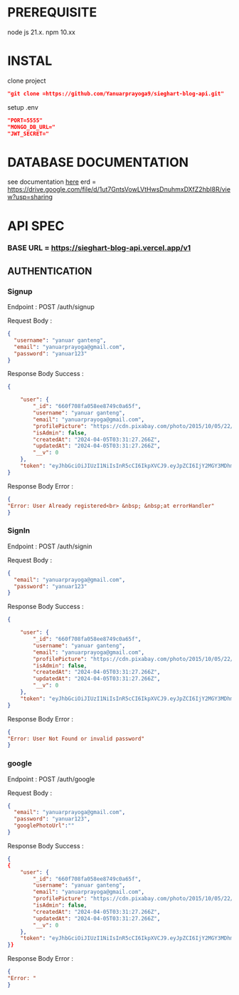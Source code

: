 # PREREQUISITE 
node js 21.x.
npm 10.xx


# INSTAL
clone project
```json
"git clone =https://github.com/Yanuarprayoga9/sieghart-blog-api.git"
```
setup .env
```json
"PORT=5555"
"MONGO_DB_URL="
"JWT_SECRET="
```


# DATABASE DOCUMENTATION
see documentation [here](database.md)
erd = https://drive.google.com/file/d/1ut7GntsVowLVtHwsDnuhmxDXfZ2hbI8R/view?usp=sharing



# API SPEC
### BASE URL = https://sieghart-blog-api.vercel.app/v1

## AUTHENTICATION

### Signup 

Endpoint : POST /auth/signup

Request Body :

```json
{
  "username": "yanuar ganteng",
  "email": "yanuarprayoga@gmail.com",
  "password": "yanuar123"
}
```

Response Body Success :

```json
{

    "user": {
        "_id": "660f708fa058ee8749c0a65f",
        "username": "yanuar ganteng",
        "email": "yanuarprayoga@gmail.com",
        "profilePicture": "https://cdn.pixabay.com/photo/2015/10/05/22/37/blank-profile-picture-973460_960_720.png",
        "isAdmin": false,
        "createdAt": "2024-04-05T03:31:27.266Z",
        "updatedAt": "2024-04-05T03:31:27.266Z",
        "__v": 0
    },
    "token": "eyJhbGciOiJIUzI1NiIsInR5cCI6IkpXVCJ9.eyJpZCI6IjY2MGY3MDhmYTA1OGVlODc0OWMwYTY1ZiIsImlzQWRtaW4iOmZhbHNlLCJpYXQiOjE3MTIyODkxMDF9.qTZTyeAK6DEjCmekBEU2_n7Kg5JmW_pGS1l3e-gR0Zg"
}
```

Response Body Error :

```json
{
"Error: User Already registered<br> &nbsp; &nbsp;at errorHandler"
}
```


### SignIn 


Endpoint : POST /auth/signin

Request Body :

```json
{
  "email": "yanuarprayoga@gmail.com",
  "password": "yanuar123"
}
```

Response Body Success :

```json
{

    "user": {
        "_id": "660f708fa058ee8749c0a65f",
        "username": "yanuar ganteng",
        "email": "yanuarprayoga@gmail.com",
        "profilePicture": "https://cdn.pixabay.com/photo/2015/10/05/22/37/blank-profile-picture-973460_960_720.png",
        "isAdmin": false,
        "createdAt": "2024-04-05T03:31:27.266Z",
        "updatedAt": "2024-04-05T03:31:27.266Z",
        "__v": 0
    },
    "token": "eyJhbGciOiJIUzI1NiIsInR5cCI6IkpXVCJ9.eyJpZCI6IjY2MGY3MDhmYTA1OGVlODc0OWMwYTY1ZiIsImlzQWRtaW4iOmZhbHNlLCJpYXQiOjE3MTIyODkxMDF9.qTZTyeAK6DEjCmekBEU2_n7Kg5JmW_pGS1l3e-gR0Zg"
}
```

Response Body Error :

```json
{
"Error: User Not Found or invalid password"
}
```

### google 


Endpoint : POST /auth/google

Request Body :

```json
{
  "email": "yanuarprayoga@gmail.com",
  "password": "yanuar123",
  "googlePhotoUrl":""
}
```

Response Body Success :

```json
{
{
    "user": {
        "_id": "660f708fa058ee8749c0a65f",
        "username": "yanuar ganteng",
        "email": "yanuarprayoga@gmail.com",
        "profilePicture": "https://cdn.pixabay.com/photo/2015/10/05/22/37/blank-profile-picture-973460_960_720.png",
        "isAdmin": false,
        "createdAt": "2024-04-05T03:31:27.266Z",
        "updatedAt": "2024-04-05T03:31:27.266Z",
        "__v": 0
    },
    "token": "eyJhbGciOiJIUzI1NiIsInR5cCI6IkpXVCJ9.eyJpZCI6IjY2MGY3MDhmYTA1OGVlODc0OWMwYTY1ZiIsImlzQWRtaW4iOmZhbHNlLCJpYXQiOjE3MTIyODkxMDF9.qTZTyeAK6DEjCmekBEU2_n7Kg5JmW_pGS1l3e-gR0Zg"
}}
```

Response Body Error :

```json
{
"Error: "
}
```
